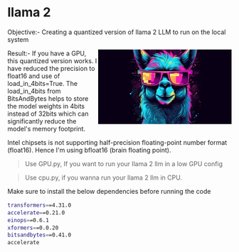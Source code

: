 # llama 2

Objective:- Creating a quantized version of llama 2 LLM to run on the local system 


<img align="right" src="https://github.com/deepakpillai/llama-2/blob/main/llama_300.jpg?raw=true" />

Result:- If you have a GPU, this quantized version works. I have reduced the precision to float16 and use of load_in_4bits=True. The load_in_4bits from BitsAndBytes helps to store the model weights in 4bits instead of 32bits which can significantly reduce the model's memory footprint. 


Intel chipsets is not supporting half-precision floating-point number format (float16). Hence I'm using bfloat16 (brain floating point). 

> Use GPU.py, If you want to run your llama 2 llm in a low GPU config

> Use cpu.py, if you wanna run your llama 2 llm in CPU.


Make sure to install the below dependencies before running the code
```sh
transformers==4.31.0
accelerate==0.21.0 
einops==0.6.1
xformers==0.0.20 
bitsandbytes==0.41.0
accelerate
```

